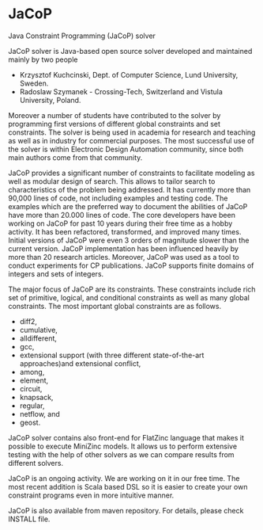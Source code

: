 JaCoP
=====

Java Constraint Programming (JaCoP) solver

JaCoP solver is Java-based open source solver developed and maintained mainly by two people
- Krzysztof Kuchcinski, Dept. of Computer Science, Lund University, Sweden.
- Radoslaw Szymanek - Crossing-Tech, Switzerland and Vistula University, Poland.

Moreover a number of students have contributed to the solver by programming first versions of different global
constraints and set constraints. The solver is being used in academia for research and teaching as well as in
industry for commercial purposes. The most successful use of the solver is within Electronic Design Automation
community, since both main authors come from that community.

JaCoP provides a significant number of constraints to facilitate modeling as well as modular design of search.
This allows to tailor search to characteristics of the problem being addressed. It has currently more than 90,000 lines
of code, not including examples and testing code. The examples which are the preferred way to document the abilities of
JaCoP have more than 20.000 lines of code. The core developers have been working on JaCoP for past 10 years during their
free time as a hobby activity. It has been refactored, transformed, and improved many times. Initial versions of JaCoP
were even 3 orders of magnitude slower than the current version. JaCoP implementation has been influenced heavily by
more than 20 research articles. Moreover, JaCoP was used as a tool to conduct experiments for CP publications.
JaCoP supports finite domains of integers and sets of integers.

The major focus of JaCoP are its constraints. These constraints include rich set of primitive, logical, and
conditional constraints as well as many global constraints. The most important global constraints are as follows.

- diff2,
- cumulative,
- alldifferent,
- gcc,
- extensional support (with three different state-of-the-art approaches)and extensional conflict,
- among,
- element,
- circuit,
- knapsack,
- regular,
- netflow, and
- geost.

JaCoP solver contains also front-end for FlatZinc language that makes it possible to execute MiniZinc models. It allows
us to perform extensive testing with the help of other solvers as we can compare results from different solvers.

JaCoP is an ongoing activity. We are working on it in our free time. The most recent addition is Scala based DSL so
it is easier to create your own constraint programs even in more intuitive manner.

JaCoP is also available from maven repository. For details, please check INSTALL file.
